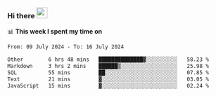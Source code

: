 ### Hi there <a href="https://www.gautamkrishnar.com/"><img src="https://media.giphy.com/media/hvRJCLFzcasrR4ia7z/giphy.gif" width="25px"></a>

📊 **This week I spent my time on**

<!--START_SECTION:waka-->

```txt
From: 09 July 2024 - To: 16 July 2024

Other        6 hrs 48 mins   ██████████████▓░░░░░░░░░░   58.23 %
Markdown     3 hrs 2 mins    ██████▒░░░░░░░░░░░░░░░░░░   25.98 %
SQL          55 mins         ██░░░░░░░░░░░░░░░░░░░░░░░   07.85 %
Text         21 mins         ▓░░░░░░░░░░░░░░░░░░░░░░░░   03.05 %
JavaScript   15 mins         ▓░░░░░░░░░░░░░░░░░░░░░░░░   02.24 %
```

<!--END_SECTION:waka-->
